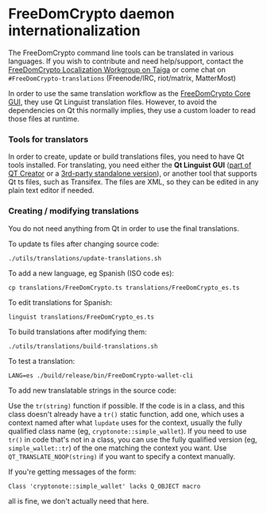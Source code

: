 FreeDomCrypto daemon internationalization
==================================

The FreeDomCrypto command line tools can be translated in various languages. If you wish to contribute and need help/support, contact the [FreeDomCrypto Localization Workgroup on Taiga](https://taiga.getFreeDomCrypto.org/project/erciccione-FreeDomCrypto-localization/) or come chat on `#FreeDomCrypto-translations` (Freenode/IRC, riot/matrix, MatterMost)

In order to use the same translation workflow as the [FreeDomCrypto Core GUI](https://github.com/FreeDomCrypto-project/FreeDomCrypto-core), they use Qt Linguist translation files.  However, to avoid the dependencies on Qt this normally implies, they use a custom loader to read those files at runtime.

### Tools for translators

In order to create, update or build translations files, you need to have Qt tools installed. For translating, you need either the **Qt Linguist GUI** ([part of QT Creator](https://www.qt.io/download-open-source/#allDownloadsDiv-9) or a [3rd-party standalone version](https://github.com/lelegard/qtlinguist-installers/releases)), or another tool that supports Qt ts files, such as Transifex.  The files are XML, so they can be edited in any plain text editor if needed.

### Creating / modifying translations

You do not need anything from Qt in order to use the final translations.

To update ts files after changing source code:

    ./utils/translations/update-translations.sh

To add a new language, eg Spanish (ISO code es):

    cp translations/FreeDomCrypto.ts translations/FreeDomCrypto_es.ts

To edit translations for Spanish:

    linguist translations/FreeDomCrypto_es.ts

To build translations after modifying them:

    ./utils/translations/build-translations.sh

To test a translation:

    LANG=es ./build/release/bin/FreeDomCrypto-wallet-cli

To add new translatable strings in the source code:

Use the `tr(string)` function if possible. If the code is in a class, and this class doesn't already have a `tr()` static function, add one, which uses a context named after what `lupdate` uses for the context, usually the fully qualified class name (eg, `cryptonote::simple_wallet`).  If you need to use `tr()` in code that's not in a class, you can use the fully qualified version (eg, `simple_wallet::tr`) of the one matching the context you want. Use `QT_TRANSLATE_NOOP(string)` if you want to specify a context manually.

If you're getting messages of the form:

    Class 'cryptonote::simple_wallet' lacks Q_OBJECT macro

all is fine, we don't actually need that here.
